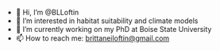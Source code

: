 - 👋 Hi, I’m @BLLoftin
- 👀 I’m interested in habitat suitability and climate models
- 🌱 I’m currently working on my PhD at Boise State University
- 📫 How to reach me: brittaneiloftin@gmail.com

<!---
BLLoftin/BLLoftin is a ✨ special ✨ repository because its `README.md` (this file) appears on your GitHub profile.
You can click the Preview link to take a look at your changes.
--->
